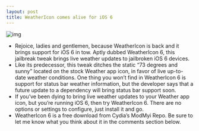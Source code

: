 ```yaml
---
layout: post
title: WeatherIcon comes alive for iOS 6
---
```

![img](http://media.idownloadblog.com/wp-content/uploads/2013/04/WeatherIcon-6.png)
* Rejoice, ladies and gentlemen, because WeatherIcon is back and it brings support for iOS 6 in tow. Aptly dubbed WeatherIcon 6, this jailbreak tweak brings live weather updates to jailbroken iOS 6 devices.
* Like its predecessor, this tweak ditches the static “73 degrees and sunny” located on the stock Weather app icon, in favor of live up-to-date weather conditions. One thing you won’t find in WeatherIcon 6 is support for status bar weather information, but the developer says that a future update to a dependency will bring status bar support soon.
* If you’ve been dying to bring live weather updates to your Weather app icon, but you’re running iOS 6, then try WeatherIcon 6. There are no options or settings to configure, just install it and go.
* WeatherIcon 6 is a free download from Cydia’s ModMyi Repo. Be sure to let me know what you think about it in the comments section below.

